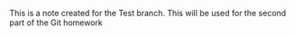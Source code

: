 This is a note created for the Test branch. This will be used for the second part of the Git homework
